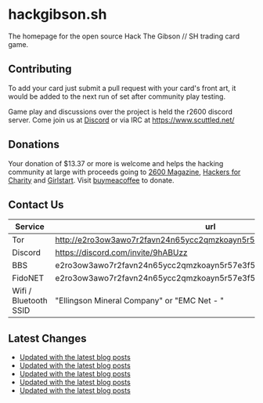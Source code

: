 # hackgibson.sh
The homepage for the open source Hack The Gibson // SH trading card game.


## Contributing

To add your card just submit a pull request with your card's front art, it would be added to the next run of set after community play testing.

Game play and discussions over the project is held the r2600 discord server. Come join us at [Discord](https://discord.com/invite/9hABUzz) or via IRC at https://www.scuttled.net/


## Donations

Your donation of $13.37 or more is welcome and helps the hacking community at large with proceeds going to [2600 Magazine](https://2600.com/), [Hackers for Charity](https://hackersforcharity.org) and [Girlstart](https://girlstart.org).  Visit [buymeacoffee](https://www.buymeacoffee.com/hackgibson.sh) to donate.


## Contact Us

Service | url
-|-
Tor | http://e2ro3ow3awo7r2favn24n65ycc2qmzkoayn5r57e3f56nvjwdcgg32ad.onion
Discord | https://discord.com/invite/9hABUzz
BBS | e2ro3ow3awo7r2favn24n65ycc2qmzkoayn5r57e3f56nvjwdcgg32ad.onion:23
FidoNET | e2ro3ow3awo7r2favn24n65ycc2qmzkoayn5r57e3f56nvjwdcgg32ad.onion:24554
Wifi / Bluetooth SSID | "Ellingson Mineral Company" or "EMC Net - <fidonet address>"

## Latest Changes
<!-- BLOG-POST-LIST:START -->
- [Updated with the latest blog posts](https://github.com/DFW2600/hackgibson.sh/commit/cd6674409ae9c019e52a10dbd184e954ec6a300f)
- [Updated with the latest blog posts](https://github.com/DFW2600/hackgibson.sh/commit/b27fe37c5fb9dbbac508d1c36aa676c30f714e7a)
- [Updated with the latest blog posts](https://github.com/DFW2600/hackgibson.sh/commit/0e18eec173797e99404f58bbbaa4a776b9010a90)
- [Updated with the latest blog posts](https://github.com/DFW2600/hackgibson.sh/commit/ea02449d1c0070f43209f4504cfdea11a9103c62)
- [Updated with the latest blog posts](https://github.com/DFW2600/hackgibson.sh/commit/8a10a13ee783f6f7875ba86ef0a66b0db538d945)
<!-- BLOG-POST-LIST:END -->
